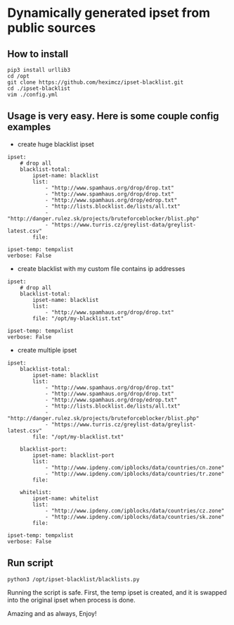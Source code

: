 # Dynamically generated ipset from public sources



## How to install
```
pip3 install urllib3
cd /opt
git clone https://github.com/heximcz/ipset-blacklist.git
cd ./ipset-blacklist
vim ./config.yml
```

## Usage is very easy. Here is some couple config examples

- create huge blacklist ipset

```
ipset:
    # drop all
    blacklist-total:
        ipset-name: blacklist
        list:
            - "http://www.spamhaus.org/drop/drop.txt"
            - "http://www.spamhaus.org/drop/drop.txt"
            - "http://www.spamhaus.org/drop/edrop.txt"
            - "http://lists.blocklist.de/lists/all.txt"
            - "http://danger.rulez.sk/projects/bruteforceblocker/blist.php"
            - "https://www.turris.cz/greylist-data/greylist-latest.csv"
        file: 

ipset-temp: tempxlist
verbose: False
```

- create blacklist with my custom file contains ip addresses

```
ipset:
    # drop all
    blacklist-total:
        ipset-name: blacklist
        list:
            - "http://www.spamhaus.org/drop/drop.txt"
        file: "/opt/my-blacklist.txt"

ipset-temp: tempxlist
verbose: False
```

- create multiple ipset

```
ipset:
    blacklist-total:
        ipset-name: blacklist
        list:
            - "http://www.spamhaus.org/drop/drop.txt"
            - "http://www.spamhaus.org/drop/drop.txt"
            - "http://www.spamhaus.org/drop/edrop.txt"
            - "http://lists.blocklist.de/lists/all.txt"
            - "http://danger.rulez.sk/projects/bruteforceblocker/blist.php"
            - "https://www.turris.cz/greylist-data/greylist-latest.csv"
        file: "/opt/my-blacklist.txt"

    blacklist-port:
        ipset-name: blacklist-port
        list:
            - "http://www.ipdeny.com/ipblocks/data/countries/cn.zone"
            - "http://www.ipdeny.com/ipblocks/data/countries/tr.zone"
        file:

    whitelist:
        ipset-name: whitelist
        list:
            - "http://www.ipdeny.com/ipblocks/data/countries/cz.zone"
            - "http://www.ipdeny.com/ipblocks/data/countries/sk.zone"
        file:

ipset-temp: tempxlist
verbose: False
```

## Run script
```
python3 /opt/ipset-blacklist/blacklists.py 
```
Running the script is safe. First, the temp ipset is created, and it is swapped into the original ipset when process is done.
 
Amazing and as always, Enjoy!


